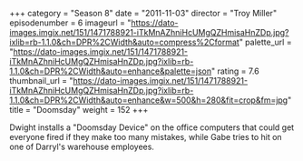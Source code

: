 +++
category = "Season 8"
date = "2011-11-03"
director = "Troy Miller"
episodenumber = 6
imageurl = "https://dato-images.imgix.net/151/1471788921-iTkMnAZhniHcUMgQZHmisaHnZDp.jpg?ixlib=rb-1.1.0&ch=DPR%2CWidth&auto=compress%2Cformat"
palette_url = "https://dato-images.imgix.net/151/1471788921-iTkMnAZhniHcUMgQZHmisaHnZDp.jpg?ixlib=rb-1.1.0&ch=DPR%2CWidth&auto=enhance&palette=json"
rating = 7.6
thumbnail_url = "https://dato-images.imgix.net/151/1471788921-iTkMnAZhniHcUMgQZHmisaHnZDp.jpg?ixlib=rb-1.1.0&ch=DPR%2CWidth&auto=enhance&w=500&h=280&fit=crop&fm=jpg"
title = "Doomsday"
weight = 152
+++

Dwight installs a "Doomsday Device" on the office computers that could get everyone fired if they make too many mistakes, while Gabe tries to hit on one of Darryl's warehouse employees.